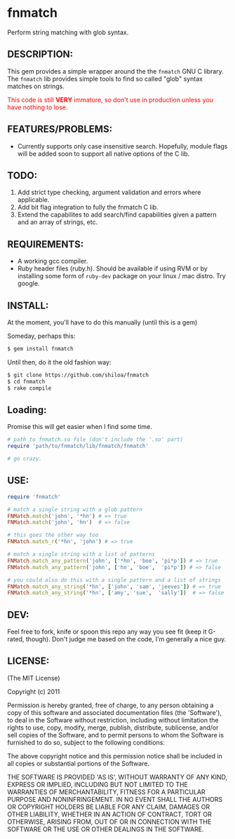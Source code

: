 # fnmatch

Perform string matching with glob syntax. 

## DESCRIPTION:

This gem provides a simple wrapper around the the `fnmatch` GNU C library. The `fnmatch` lib provides simple tools to find so called "glob" syntax matches on strings. 

<div style="display: block; color: red;">
  This code is still <b>VERY</b> immature, so don't use in production unless you have nothing to lose.
</div>

## FEATURES/PROBLEMS:

* Currently supports only case insensitive search. Hopefully, module flags will be added soon to support all native options of the C lib.

## TODO:

1. Add strict type checking, argument validation and errors where applicable.
2. Add bit flag integration to fully the fnmatch C lib.
3. Extend the capabilites to add search/find capabilities given a pattern and an array of strings, etc.

## REQUIREMENTS:

* A working gcc compiler.
* Ruby header files (ruby.h). Should be available if using RVM or by installing some form of `ruby-dev` package on your linux / mac distro. Try google.

## INSTALL:

At the moment, you'll have to do this manually (until this is a gem)

Someday, perhaps this:

```sh
$ gem install fnmatch
```

Until then, do it the old fashion way:

```sh
$ git clone https://github.com/shiloa/fnmatch
$ cd fnmatch
$ rake compile
```

## Loading:
Promise this will get easier when I find some time.

```ruby
# path to fnmatch.so file (don't include the '.so' part)
require 'path/to/fnmatch/lib/fnmatch/fnmatch'

# go crazy.
```

## USE:
```ruby
require 'fnmatch'

# match a single string with a glob pattern
FNMatch.match('john', '*hn') # => true
FNMatch.match('john', 'hn')  # => false

# this goes the other way too
FNMatch.match_r('*hn', 'john') # => true

# match a single string with a list of patterns
FNMatch.match_any_pattern('john', ['*hn', 'boe', 'pi*p']) # => true
FNMatch.match_any_pattern('john', ['hn', 'boe',  'pi*p']) # => false

# you could also do this with a single pattern and a list of strings
FNMatch.match_any_string('*hn', ['john', 'sam', 'jeeves']) # => true
FNMatch.match_any_string('*hn', ['amy', 'sue',  'sally'])  # => false
```

## DEV:
Feel free to fork, knife or spoon this repo any way you see fit (keep it G-rated, though). Don't judge me based on the code, I'm generally a nice guy.

## LICENSE:

(The MIT License)

Copyright (c) 2011 

Permission is hereby granted, free of charge, to any person obtaining
a copy of this software and associated documentation files (the
'Software'), to deal in the Software without restriction, including
without limitation the rights to use, copy, modify, merge, publish,
distribute, sublicense, and/or sell copies of the Software, and to
permit persons to whom the Software is furnished to do so, subject to
the following conditions:

The above copyright notice and this permission notice shall be
included in all copies or substantial portions of the Software.

THE SOFTWARE IS PROVIDED 'AS IS', WITHOUT WARRANTY OF ANY KIND,
EXPRESS OR IMPLIED, INCLUDING BUT NOT LIMITED TO THE WARRANTIES OF
MERCHANTABILITY, FITNESS FOR A PARTICULAR PURPOSE AND NONINFRINGEMENT.
IN NO EVENT SHALL THE AUTHORS OR COPYRIGHT HOLDERS BE LIABLE FOR ANY
CLAIM, DAMAGES OR OTHER LIABILITY, WHETHER IN AN ACTION OF CONTRACT,
TORT OR OTHERWISE, ARISING FROM, OUT OF OR IN CONNECTION WITH THE
SOFTWARE OR THE USE OR OTHER DEALINGS IN THE SOFTWARE.
